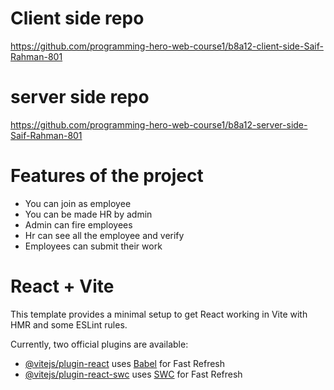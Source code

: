 # Client side repo
https://github.com/programming-hero-web-course1/b8a12-client-side-Saif-Rahman-801

# server side repo
https://github.com/programming-hero-web-course1/b8a12-server-side-Saif-Rahman-801

# Features of the project
 + You can join as employee
 + You can be made HR by admin
 + Admin can fire employees
 + Hr can see all the employee and verify
 + Employees can submit their work 


# React + Vite

This template provides a minimal setup to get React working in Vite with HMR and some ESLint rules.

Currently, two official plugins are available:

- [@vitejs/plugin-react](https://github.com/vitejs/vite-plugin-react/blob/main/packages/plugin-react/README.md) uses [Babel](https://babeljs.io/) for Fast Refresh
- [@vitejs/plugin-react-swc](https://github.com/vitejs/vite-plugin-react-swc) uses [SWC](https://swc.rs/) for Fast Refresh
